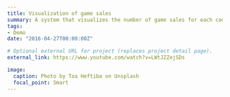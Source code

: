 ```yaml
---
title: Visualization of game sales
summary: A system that visualizes the number of game sales for each company using D3.js.
tags:
- Demo
date: "2016-04-27T00:00:00Z"

# Optional external URL for project (replaces project detail page).
external_link: https://www.youtube.com/watch?v=LWtJZZejSDs

image:
  caption: Photo by Toa Heftiba on Unsplash
  focal_point: Smart
---
```

